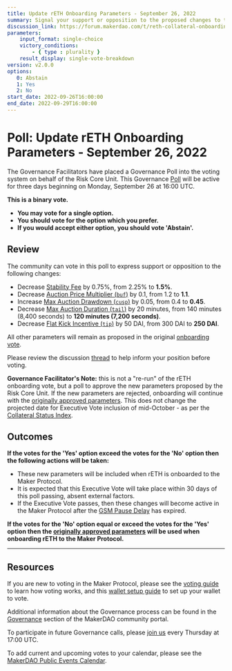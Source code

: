 ```yaml
---
title: Update rETH Onboarding Parameters - September 26, 2022
summary: Signal your support or opposition to the proposed changes to the rETH onboarding parameters.
discussion_link: https://forum.makerdao.com/t/reth-collateral-onboarding-risk-evaluation-update/18071
parameters:
    input_format: single-choice
    victory_conditions:
        - { type : plurality }
    result_display: single-vote-breakdown
version: v2.0.0
options:
   0: Abstain
   1: Yes
   2: No
start_date: 2022-09-26T16:00:00
end_date: 2022-09-29T16:00:00
---
```

# Poll: Update rETH Onboarding Parameters - September 26, 2022

The Governance Facilitators have placed a Governance Poll into the voting system on behalf of the Risk Core Unit. This Governance [Poll](https://community-development.makerdao.com/en/learn/governance/on-chain-gov) will be active for three days beginning on Monday, September 26 at 16:00 UTC.

**This is a binary vote.**
- **You may vote for a single option.**
- **You should vote for the option which you prefer.**
- **If you would accept either option, you should vote 'Abstain'.**

## Review

The community can vote in this poll to express support or opposition to the following changes:
* Decrease [Stability Fee](https://manual.makerdao.com/parameter-index/vault-risk/param-stability-fee) by 0.75%, from 2.25% to **1.5%**.
* Decrease [Auction Price Multiplier (`buf`)](https://manual.makerdao.com/parameter-index/collateral-auction/param-auction-price-multiplier) by 0.1, from 1.2 to **1.1**.
* Increase [Max Auction Drawdown (`cusp`)](https://manual.makerdao.com/parameter-index/collateral-auction/param-max-auction-drawdown) by 0.05, from 0.4 to **0.45**. 
* Decrease [Max Auction Duration (`tail`)](https://manual.makerdao.com/parameter-index/collateral-auction/param-max-auction-duration) by 20 minutes, from 140 minutes (8,400 seconds) to **120 minutes (7,200 seconds)**.
* Decrease [Flat Kick Incentive (`tip`)](https://manual.makerdao.com/parameter-index/collateral-auction/param-flat-kick-incentive) by 50 DAI, from 300 DAI to **250 DAI**.

All other parameters will remain as proposed in the original [onboarding vote](https://vote.makerdao.com/polling/QmfMswF2#poll-detail).

Please review the discussion [thread](https://forum.makerdao.com/t/reth-collateral-onboarding-risk-evaluation-update/18071) to help inform your position before voting.

**Governance Facilitator's Note:** this is not a "re-run" of the rETH onboarding vote, but a poll to approve the new parameters proposed by the Risk Core Unit. If the new parameters are rejected, onboarding will continue with the [originally approved parameters](https://vote.makerdao.com/polling/QmfMswF2#poll-detail).  This does not change the projected date for Executive Vote inclusion of mid-October - as per the [Collateral Status Index](https://docs.google.com/spreadsheets/d/1PDf_CzhGa7mLuOUfX6Bz3WrnCjDRhIjmu-vDZMMw4Qc/edit#gid=1077340672).

## Outcomes

**If the votes for the 'Yes' option exceed the votes for the 'No' option then the following actions will be taken:**
* These new parameters will be included when rETH is onboarded to the Maker Protocol.
* It is expected that this Executive Vote will take place within 30 days of this poll passing, absent external factors.
* If the Executive Vote passes, then these changes will become active in the Maker Protocol after the [GSM Pause Delay](https://manual.makerdao.com/parameter-index/core/param-gsm-pause-delay) has expired.

**If the votes for the 'No' option equal or exceed the votes for the 'Yes' option then the [originally approved parameters](https://vote.makerdao.com/polling/QmfMswF2#poll-detail) will be used when onboarding rETH to the Maker Protocol.**

---

## Resources

If you are new to voting in the Maker Protocol, please see the [voting guide](https://community-development.makerdao.com/en/learn/governance/how-voting-works/) to learn how voting works, and this [wallet setup guide](https://community-development.makerdao.com/en/learn/governance/voting-setup/) to set up your wallet to vote.

Additional information about the Governance process can be found in the [Governance](https://community-development.makerdao.com/en/learn/governance) section of the MakerDAO community portal.

To participate in future Governance calls, please [join us](https://github.com/makerdao/community/tree/master/governance/governance-and-risk-meetings) every Thursday at 17:00 UTC.

To add current and upcoming votes to your calendar, please see the [MakerDAO Public Events Calendar](https://calendar.google.com/calendar/embed?src=makerdao.com_3efhm2ghipksegl009ktniomdk%40group.calendar.google.com&ctz=UTC&mode=week&showCalendars=0&showPrint=0).

